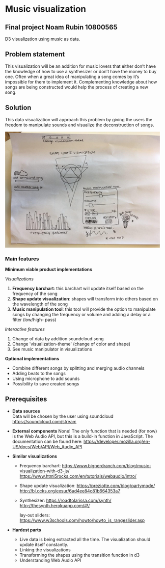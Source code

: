 # Music visualization 
## Final project Noam Rubin 10800565
D3 visualization using music as data.

## Problem statement
This visualization will be an addition for music lovers that either don’t have the knowledge of how to use a synthesizer or don’t have the money to buy one. Often when a great idea of manipulating a song comes by it’s impossible for them to implement it. Complementing knowledge about how songs are being constructed would help the process of creating a new song.

## Solution
This data visualization will approach this problem by giving the users the freedom to manipulate sounds and visualize the deconstruction of songs.

![](https://github.com/noamrubin22/finalproject/blob/master/doc/sketchy.jpg) 

### Main features
**Minimum viable product implementations**

 *Visualizations*
  1. **Frequency barchart**: this barchart will update itself based on the frequency of the song
  2. **Shape update visualization**: shapes will transform into others based on the wavelength of the song
  3. **Music manipulation tool**: this tool will provide the option to manipulate songs by changing the frequency or volume and adding a delay or a filter (low/high- pass)

 *Interactive features*
  1. Change of data by addition soundcloud song 
  2. Change 'visualization-theme' (change of color and shape)
  3. See music manipulator in visualizations
  
**Optional implementations**
  * Combine different songs by splitting and merging audio channels
  * Adding beats to the songs
  * Using microphone to add sounds 
  * Possibility to save created songs
  
## Prerequisites
* **Data sources**  
  Data will be chosen by the user using soundcloud 
  https://soundcloud.com/stream 
  
* **External components**
  None! The only function that is needed (for now) is the Web Audio API, but this is a build-in function in JavaScript. The     documentation can be found here: https://developer.mozilla.org/en-US/docs/Web/API/Web_Audio_API

* **Similar visualizations** 
  * Frequency barchart: 
      https://www.bignerdranch.com/blog/music-visualization-with-d3-js/  
      https://www.html5rocks.com/en/tutorials/webaudio/intro/ 
  
  * Shape update visualization: 
      https://preziotte.com/blog/partymode/ 
      http://bl.ocks.org/eesur/6ad4ee84c81b664353a7 
 
  * Synthesizer: 
      https://roadtolarissa.com/synth/ 
      http://thesynth.herokuapp.com/#!/
      
      lay-out sliders: https://www.w3schools.com/howto/howto_js_rangeslider.asp 
      
* **Hardest parts** 
  * Live data is being extracted all the time. The visualization should update itself constantly. 
  * Linking the visualizations
  * Transforming the shapes using the transition function in d3
  * Understanding Web Audio API 
   

